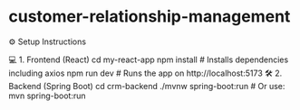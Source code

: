 # customer-relationship-management

⚙️ Setup Instructions

💻 1. Frontend (React)
cd my-react-app
npm install       # Installs dependencies including axios
npm run dev       # Runs the app on http://localhost:5173
🛠️ 2. Backend (Spring Boot)
cd crm-backend
./mvnw spring-boot:run      # Or use: mvn spring-boot:run
